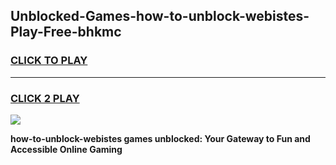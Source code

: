 
## Unblocked-Games-how-to-unblock-webistes-Play-Free-bhkmc
<h3>
<a href="https://premium76.site?title=how-to-unblock-webistes&ref=20M">CLICK TO PLAY</a></h3>
<hr>

<h3>
<a href="https://premium76.site?title=how-to-unblock-webistes&ref=20M">CLICK 2 PLAY</a>
  
</h3>

<a href="https://premium76.site?title=how-to-unblock-webistes&ref=19M"><img src="https://clearcache.store/games.png"></a>


**how-to-unblock-webistes games unblocked: Your Gateway to Fun and Accessible Online Gaming**
